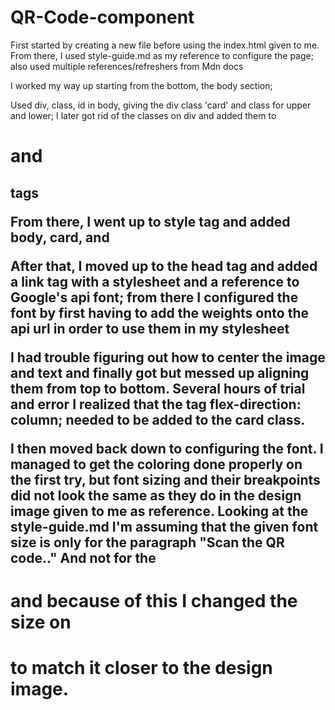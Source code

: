# QR-Code-component

First started by creating a new file before using the index.html given to me. From there, I used
style-guide.md as my reference to configure the page; also used multiple references/refreshers from
Mdn docs 

I worked my way up starting from the bottom, the body section; 

Used div, class, id in body, giving the div class 'card' and class for upper and lower; I later got rid of the classes on div and added them to <h1> and <h2> tags

From there, I went up to style tag and added body, card, and 

After that, I moved up to the head tag and added a link tag with a stylesheet and a reference to Google's api font; from there I configured the font by first having to add the weights onto the api url in order to use them in my stylesheet

I had trouble figuring out how to center the image and text and finally got but messed up aligning them from top to bottom. Several hours of trial and error I realized that the tag flex-direction: column; needed to be added to the card class.

I then moved back down to configuring the font. I managed to get the coloring done properly on the first try, but font sizing and their breakpoints did not look the same as they do in the design image given to me as reference. 
Looking at the style-guide.md I'm assuming that the given font size is only for the paragraph "Scan the QR code.." And not for the <h1> and because of this I changed the size on <h1> to match it closer to the design image.
